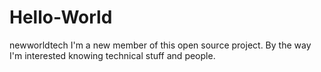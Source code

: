 # Hello-World
newworldtech
I'm a new member of this open source project. By the way I'm interested knowing technical stuff and people.
